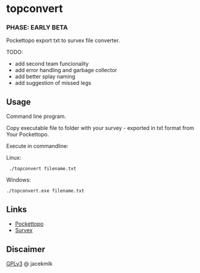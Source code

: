 # topconvert

### PHASE: EARLY BETA

Pockettopo export txt to survex file converter.

TODO:
- add second team funcionality
- add error handling and garbage collector
- add better splay naming
- add suggestion of missed legs


## Usage
 Command line program.

 Copy executable file to folder with your survey - exported in txt format from Your Pockettopo.

 Execute in commandline:

 Linux:

```
 ./topconvert filename.txt
 ```

 Windows: 
 ```
 ./topconvert.exe filename.txt
 ```



## Links
- [Pockettopo](https://paperless.bheeb.ch/PocketTopo13.html)
- [Survex](https://survex.com/)

## Discaimer
[GPLv3](https://www.gnu.org/licenses/gpl-3.0.en.html) @ jacekmlk


